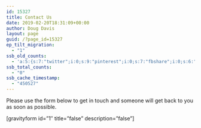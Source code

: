 ```yaml
---
id: 15327
title: Contact Us
date: 2019-02-20T18:31:09+00:00
author: Doug Davis
layout: page
guid: /?page_id=15327
ep_tilt_migration:
  - "1"
ssb_old_counts:
  - 'a:5:{s:7:"twitter";i:0;s:9:"pinterest";i:0;s:7:"fbshare";i:0;s:6:"reddit";i:0;s:6:"tumblr";N;}'
ssb_total_counts:
  - "0"
ssb_cache_timestamp:
  - "450527"
---
```

Please use the form below to get in touch and someone will get back to you as soon as possible.

[gravityform id=&#8221;1&#8243; title=&#8221;false&#8221; description=&#8221;false&#8221;] 
